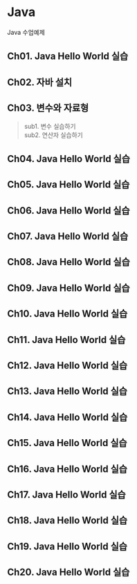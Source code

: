 # Java
Java 수업예제

## Ch01. Java Hello World 실습

## Ch02. 자바 설치

## Ch03. 변수와 자료형
> sub1. 변수 실습하기   
> sub2. 연산자 실습하기

## Ch04. Java Hello World 실습
## Ch05. Java Hello World 실습
## Ch06. Java Hello World 실습
## Ch07. Java Hello World 실습
## Ch08. Java Hello World 실습
## Ch09. Java Hello World 실습
## Ch10. Java Hello World 실습
## Ch11. Java Hello World 실습
## Ch12. Java Hello World 실습
## Ch13. Java Hello World 실습
## Ch14. Java Hello World 실습
## Ch15. Java Hello World 실습
## Ch16. Java Hello World 실습
## Ch17. Java Hello World 실습
## Ch18. Java Hello World 실습
## Ch19. Java Hello World 실습
## Ch20. Java Hello World 실습

